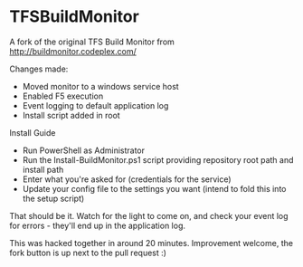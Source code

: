 TFSBuildMonitor
===============

A fork of the original TFS Build Monitor from http://buildmonitor.codeplex.com/

Changes made:

* Moved monitor to a windows service host
* Enabled F5 execution 
* Event logging to default application log
* Install script added in root

Install Guide 

* Run PowerShell as Administrator
* Run the Install-BuildMonitor.ps1 script providing repository root path and install path
* Enter what you're asked for (credentials for the service)
* Update your config file to the settings you want (intend to fold this into the setup script)

That should be it. Watch for the light to come on, and check your event log for errors - they'll end up in the application log.

This was hacked together in around 20 minutes. Improvement welcome, the fork button is up next to the pull request :)
